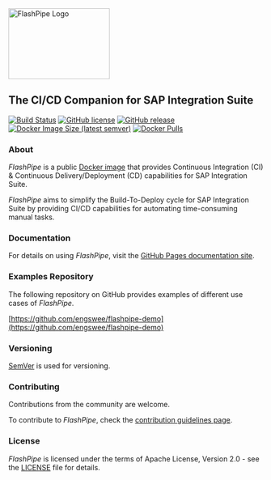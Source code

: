 <img src="https://github.com/engswee/flashpipe/raw/main/docs/images/logo/flashpipe_logo_wording.png" alt="FlashPipe Logo" width="200" height="140"/>

## The CI/CD Companion for SAP Integration Suite

[![Build Status](https://dev.azure.com/engswee/flashpipe/_apis/build/status/engswee.flashpipe?branchName=main)](https://dev.azure.com/engswee/flashpipe/_build/latest?definitionId=11&branchName=main)
[![GitHub license](https://img.shields.io/github/license/engswee/flashpipe)](https://github.com/engswee/flashpipe/blob/main/LICENSE)
[![GitHub release](https://img.shields.io/github/release/engswee/flashpipe.svg)](https://github.com/engswee/flashpipe/releases/latest)
[![Docker Image Size (latest semver)](https://img.shields.io/docker/image-size/engswee/flashpipe)](https://hub.docker.com/r/engswee/flashpipe/tags?page=1&ordering=last_updated)
[![Docker Pulls](https://img.shields.io/docker/pulls/engswee/flashpipe)](https://hub.docker.com/r/engswee/flashpipe/tags?page=1&ordering=last_updated)

### About

_FlashPipe_ is a public [Docker image](https://hub.docker.com/r/engswee/flashpipe) that provides Continuous
Integration (CI) & Continuous Delivery/Deployment (CD) capabilities for SAP Integration Suite.

_FlashPipe_ aims to simplify the Build-To-Deploy cycle for SAP Integration Suite by providing CI/CD capabilities for
automating time-consuming manual tasks.

### Documentation

For details on using _FlashPipe_, visit the [GitHub Pages documentation site](https://engswee.github.io/flashpipe/).

### Examples Repository
The following repository on GitHub provides examples of different use cases of _FlashPipe_.

[https://github.com/engswee/flashpipe-demo](https://github.com/engswee/flashpipe-demo)

### Versioning
[SemVer](https://semver.org/) is used for versioning.

### Contributing

Contributions from the community are welcome.

To contribute to _FlashPipe_, check the [contribution guidelines page](CONTRIBUTING.md).

### License

_FlashPipe_ is licensed under the terms of Apache License, Version 2.0 - see the [LICENSE](LICENSE) file for details.
